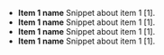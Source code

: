 * **Item 1 name** Snippet about item 1 [1].
* **Item 1 name** Snippet about item 1 [1].
* **Item 1 name** Snippet about item 1 [1].
* **Item 1 name** Snippet about item 1 [1].
     
